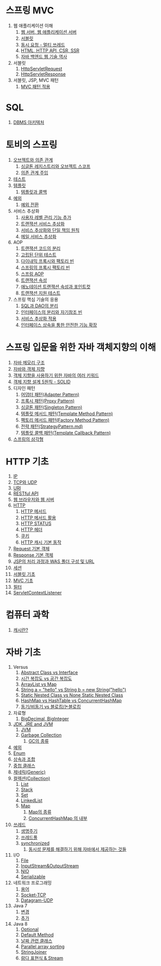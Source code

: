 # 스프링 MVC

1. 웹 애플리케이션 이해
   1. [웹 서버, 웹 애플리케이션 서버](https://github.com/dailyzett/TIL/blob/main/springMVC/webServerAndWebApplication.md)
   2. [서블릿](https://github.com/dailyzett/TIL/blob/main/springMVC/servlet.md)
   3. [동시 요청 - 멀티 쓰레드](https://github.com/dailyzett/TIL/blob/main/springMVC/multithread.md)
   4. [HTML, HTTP API, CSR, SSR](https://github.com/dailyzett/TIL/blob/main/springMVC/1_4.md)
   5. [자바 백엔드 웹 기술 역사](https://github.com/dailyzett/TIL/blob/main/springMVC/1_5.md)
2. 서블릿
   1. [HttpServletRequest](https://github.com/dailyzett/TIL/blob/main/springMVC/2_1.md)
   2. [HttpServletResponse](https://github.com/dailyzett/TIL/blob/main/springMVC/2_2.md)
3. 서블릿, JSP, MVC 패턴
   1. [MVC 패턴 적용](https://github.com/dailyzett/TIL/blob/main/springMVC/3_1.md)

# SQL

1. [DBMS 아키텍처](https://github.com/dailyzett/TIL/blob/main/sql/DBMSArchitecture.md)


# 토비의 스프링

1. [오브젝트와 의존 관계](https://github.com/dailyzett/TIL/blob/main/TobiSpring/ObjectAndDependency.md)
    1. [싱글톤 레지스트리와 오브젝트 스코프](https://github.com/dailyzett/TIL/blob/main/TobiSpring/SingletonAndObjectScope.md)
    2. [의존 관계 주입](https://github.com/dailyzett/TIL/blob/main/TobiSpring/DependencyInjection.md)
2. [테스트](https://github.com/dailyzett/TIL/blob/main/TobiSpring/Test.md)
3. [템플릿](https://github.com/dailyzett/TIL/blob/main/TobiSpring/Template.md)
    1. [템플릿과 콜백](https://github.com/dailyzett/TIL/blob/main/TobiSpring/templateAndCallback.md)
4. [예외](https://github.com/dailyzett/TIL/blob/main/TobiSpring/tobiexception.md)
    1. [예외 전환](https://github.com/dailyzett/TIL/blob/main/TobiSpring/예외전환.md)
5. 서비스 추상화
    1. [사용자 레벨 관리 기능 추가](https://github.com/dailyzett/TIL/blob/main/TobiSpring/사용자레벨관리기능추가.md)
    2. [트랜잭션 서비스 추상화](https://github.com/dailyzett/TIL/blob/main/TobiSpring/트랜잭션서비스추상화.md)
    3. [서비스 추상화와 단일 책임 원칙](https://github.com/dailyzett/TIL/blob/main/TobiSpring/서비스추상화와단일책임원칙.md)
    4. [메일 서비스 추상화](https://github.com/dailyzett/TIL/blob/main/TobiSpring/메일서비스추상화.md)
6. AOP
    1. [트랜잭션 코드의 분리](https://github.com/dailyzett/TIL/blob/main/TobiSpring/트랜잭션코드의분리.md)
    2. [고립된 단위 테스트](https://github.com/dailyzett/TIL/blob/main/TobiSpring/고립된단위테스트.md)
    3. [다이내믹 프록시와 팩토리 빈](https://github.com/dailyzett/TIL/blob/main/TobiSpring/다이내믹프록시와팩토리빈.md)
    4. [스프링의 프록시 팩토리 빈](https://github.com/dailyzett/TIL/blob/main/TobiSpring/스프링의프록시팩토리빈.md)
    5. [스프링 AOP](https://github.com/dailyzett/TIL/blob/main/TobiSpring/스프링_AOP.md)
    6. [트랜잭션 속성](https://github.com/dailyzett/TIL/blob/main/TobiSpring/트랜잭션_속성.md)
    7. [애노테이션 트랜잭션 속성과 포인트컷](https://github.com/dailyzett/TIL/blob/main/TobiSpring/애트속포.md)
    8. [트랜잭션 지원 테스트](https://github.com/dailyzett/TIL/blob/main/TobiSpring/트지테.md)
7. 스프링 핵심 기술의 응용
    1. [SQL과 DAO의 분리](https://github.com/dailyzett/TIL/blob/main/TobiSpring/sqlanddaoseparation.md)
    2. [인터페이스의 분리와 자기참조 빈](https://github.com/dailyzett/TIL/blob/main/TobiSpring/interfaceandselfrefbean.md)
    3. [서비스 추상화 적용](https://github.com/dailyzett/TIL/blob/main/TobiSpring/serviceabstract.md)
    4. [인터페이스 상속을 통한 안전한 기능 확장](https://github.com/dailyzett/TIL/blob/main/TobiSpring/interfaceimplementssafety.md)





# 스프링 입문을 위한 자바 객체지향의 이해

1. [자바 메모리 구조](https://github.com/dailyzett/TIL/blob/main/SpringBasic/JavaProgrammingBasic.md)
2. [자바와 객체 지향](https://github.com/dailyzett/TIL/blob/main/SpringBasic/JavaAndOOP.md)
3. [객체 지향을 사용하기 위한 자바의 여러 키워드](https://github.com/dailyzett/TIL/blob/main/SpringBasic/JavaOOPKeyword.md)
4. [객체 지향 설계 5원칙 - SOLID](https://github.com/dailyzett/TIL/blob/main/SpringBasic/SOLID.md)
5. 디자인 패턴
    1. [어댑터 패턴(Adapter Pattern)](https://github.com/dailyzett/TIL/blob/main/SpringBasic/AdapterPattern.md)
    2. [프록시 패턴(Proxy Pattern)](https://github.com/dailyzett/TIL/blob/main/SpringBasic/ProxyPattern.md)
    3. [싱글톤 패턴(Singleton Pattern)](https://github.com/dailyzett/TIL/blob/main/SpringBasic/SingletonPattern.md)
    4. [템플릿 메서드 패턴(Template Method Pattern)](https://github.com/dailyzett/TIL/blob/main/SpringBasic/TemplateMethodPattern.md)
    5. [팩토리 메서드 패턴(Factory Method Pattern)](https://github.com/dailyzett/TIL/blob/main/SpringBasic/FactoryMethodPattern.md)
    6. [전략 패턴(StrategyPattern.md)](https://github.com/dailyzett/TIL/blob/main/SpringBasic/StrategyPattern.md)
    7. [템플릿 콜백 패턴(Template Callback Pattern)](https://github.com/dailyzett/TIL/blob/main/SpringBasic/TemplateCallbackPattern.md)
6. [스프링의 삼각형](https://github.com/dailyzett/TIL/blob/main/SpringBasic/SpringTriangle.md)


# HTTP 기초

1. [IP](https://github.com/dailyzett/TIL/blob/main/HttpBasic/IP.md)
2. [TCP와 UDP](https://github.com/dailyzett/TIL/blob/main/HttpBasic/TCP&UDP.md)
3. [URI](https://github.com/dailyzett/TIL/blob/main/JavaBasic/URI.md)
4. [RESTful API](https://github.com/dailyzett/TIL/blob/main/JavaBasic/RestfulAPI.md)
5. [웹 브라우저와 웹 서버](https://github.com/dailyzett/TIL/blob/main/JavaBasic/WebBrowserAndWebServer.md)
6. [HTTP](https://github.com/dailyzett/TIL/blob/main/HttpBasic/Http.md)
    1. [HTTP 메서드](https://github.com/dailyzett/TIL/blob/main/HttpBasic/HttpMethod.md)
    2. [HTTP 메서드 활용](https://github.com/dailyzett/TIL/blob/main/HttpBasic/UseHttpMethod.md)
    3. [HTTP STATUS](https://github.com/dailyzett/TIL/blob/main/HttpBasic/HttpStatus.md)
    4. [HTTP 헤더](https://github.com/dailyzett/TIL/blob/main/HttpBasic/HttpHeader.md)
    5. [쿠키](https://github.com/dailyzett/TIL/blob/main/HttpBasic/cookie.md)
    6. [HTTP 캐시 기본 동작](https://github.com/dailyzett/TIL/blob/main/HttpBasic/HttpCache.md)
7. [Request 기본 객체](https://github.com/dailyzett/TIL/blob/main/JavaBasic/Request.md)
8. [Response 기본 객체](https://github.com/dailyzett/TIL/blob/main/HttpBasic/Response.md)
9. [JSP의 처리 과정과 WAS 폴더 구성 및 URL](https://github.com/dailyzett/TIL/blob/main/HttpBasic/JspProcess.md)
10. [세션](https://github.com/dailyzett/TIL/blob/main/HttpBasic/session.md)
11. [서블릿 기초](https://github.com/dailyzett/TIL/blob/main/HttpBasic/servletBasic.md)
12. [MVC 기초](https://github.com/dailyzett/TIL/blob/main/HttpBasic/mvc.md)
13. [필터](https://github.com/dailyzett/TIL/blob/main/HttpBasic/filter.md)
14. [ServletContextListener](https://github.com/dailyzett/TIL/blob/main/HttpBasic/ServletContextListener.md)

# 컴퓨터 과학

1. [캐시란?](https://github.com/dailyzett/TIL/blob/main/JavaBasic/Interview5.md)

# 자바 기초

1. Versus
    1. [Abstract Class vs Interface](https://github.com/dailyzett/TIL/blob/main/JavaBasic/Interview1.md)
    2. [시간 복잡도 vs 공간 복잡도](https://github.com/dailyzett/TIL/blob/main/JavaBasic/Interview2.md)
    3. [ArrayList vs Map](https://github.com/dailyzett/TIL/blob/main/JavaBasic/Interview3.md)
    4. [String a = "hello" vs String b = new String("hello")](https://github.com/dailyzett/TIL/blob/main/JavaBasic/Interview4.md)
    5. [Static Nested Class vs None Static Nested Class](https://github.com/dailyzett/TIL/blob/main/JavaBasic/versusNestedClass.md)
    6. [HashMap vs HashTable vs ConcurrentHashMap](https://github.com/dailyzett/TIL/blob/main/JavaBasic/versusMaps.md)
    7. [동기/비동기 vs 블로킹/논블로킹](https://github.com/dailyzett/TIL/blob/main/JavaBasic/synchronousAndBlocking.md)
2. 자료형
    1. [BigDecimal, BigInteger](https://github.com/dailyzett/TIL/blob/main/JavaBasic/BigDecimal.md)
3. [JDK, JRE and JVM](https://github.com/dailyzett/TIL/blob/main/JavaBasic/JDKJREJVM.md)
    1. [JVM](https://github.com/dailyzett/TIL/blob/main/JavaBasic/JVM.md)
    2. [Garbage Collection](https://github.com/dailyzett/TIL/blob/main/JavaBasic/GC.md)
        1. [GC의 종류](https://github.com/dailyzett/TIL/blob/main/JavaBasic/typesOfGarbageCollector.md)
4. [예외](https://github.com/dailyzett/TIL/blob/main/JavaBasic/Exception.md)
5. [Enum](https://github.com/dailyzett/TIL/blob/main/JavaBasic/enum.md)
6. [상속과 조합](https://github.com/dailyzett/TIL/blob/main/JavaBasic/Inheritance&Composition.md)
7. [중첩 클래스](https://github.com/dailyzett/TIL/blob/main/JavaBasic/NestedClass.md)
8. [제네릭(Generic)](https://github.com/dailyzett/TIL/blob/main/JavaBasic/Generic.md)
9. [컬렉션(Collection)](https://github.com/dailyzett/TIL/blob/main/JavaBasic/Collection.md)
    1. [List](https://github.com/dailyzett/TIL/blob/main/JavaBasic/List.md)
    2. [Stack](https://github.com/dailyzett/TIL/blob/main/JavaBasic/Stack.md)
    3. [Set](https://github.com/dailyzett/TIL/blob/main/JavaBasic/Set.md)
    4. [LinkedList](https://github.com/dailyzett/TIL/blob/main/JavaBasic/LinkedList.md)
    5. [Map](https://github.com/dailyzett/TIL/blob/main/JavaBasic/Map.md)
        1. [Map의 종류](https://github.com/dailyzett/TIL/blob/main/JavaBasic/Map2.md)
        2. [ConcurrentHashMap 의 내부](https://github.com/dailyzett/TIL/blob/main/JavaBasic/ConcurrentHashMap.md)
10. [쓰레드](https://github.com/dailyzett/TIL/blob/main/JavaBasic/Thread.md)
    1. [생명주기](https://github.com/dailyzett/TIL/blob/main/JavaBasic/ThreadLifeCycle.md)
    2. [쓰레드풀](https://github.com/dailyzett/TIL/blob/main/JavaBasic/ThreadPool.md)
    3. [synchronized](https://github.com/dailyzett/TIL/blob/main/JavaBasic/synchronized.md)
        1. [동시성 문제를 해결하기 위해 자바에서 제공하는 것들](https://github.com/dailyzett/TIL/blob/main/JavaBasic/JavaSyncProvided.md)
11. I/O
    1. [File](https://github.com/dailyzett/TIL/blob/main/JavaBasic/File.md)
    2. [InputStream&OutputStream](https://github.com/dailyzett/TIL/blob/main/JavaBasic/InputStream&OutputStream.md)
    3. [NIO](https://github.com/dailyzett/TIL/blob/main/JavaBasic/NIO.md)
    4. [Serializable](https://github.com/dailyzett/TIL/blob/main/JavaBasic/Serializable.md)
12. 네트워크 프로그래밍
    1. [용어](https://github.com/dailyzett/TIL/blob/main/JavaBasic/NetworkBasic.md)
    2. [Socket-TCP](https://github.com/dailyzett/TIL/blob/main/JavaBasic/Socket.md)
    3. [Datagram-UDP](https://github.com/dailyzett/TIL/blob/main/JavaBasic/Datagram.md)
13. Java 7
    1. [변경](https://github.com/dailyzett/TIL/blob/main/JavaBasic/Java7.md)
    2. [추가](https://github.com/dailyzett/TIL/blob/main/JavaBasic/Java7Add.md)
14. Java 8
    1. [Optional](https://github.com/dailyzett/TIL/blob/main/JavaBasic/Optional.md)
    2. [Default Method](https://github.com/dailyzett/TIL/blob/main/JavaBasic/DefaultMethod.md)
    3. [날짜 관련 클래스](https://github.com/dailyzett/TIL/blob/main/JavaBasic/Calendar.md)
    4. [Parallel array sorting](https://github.com/dailyzett/TIL/blob/main/JavaBasic/ParallelArray.md)
    5. [StringJoiner](https://github.com/dailyzett/TIL/blob/main/JavaBasic/StringJoiner.md)
    6. [람다 표현식 & Stream](https://github.com/dailyzett/TIL/blob/main/JavaBasic/Lambda.md)



